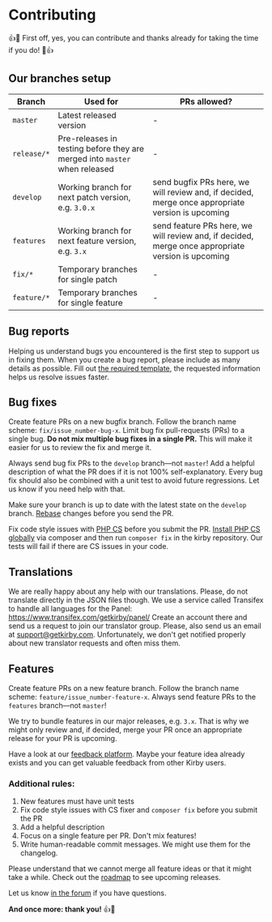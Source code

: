 # Contributing

:+1::tada: First off, yes, you can contribute and thanks already for taking the time if you do! :tada::+1:

## Our branches setup

| Branch | Used for | PRs allowed? |
|--|--|--|
| `master` | Latest released version | - |
| `release/*` | Pre-releases in testing before they are merged into `master` when released | - |
| `develop` | Working branch for next patch version, e.g. `3.0.x` | send bugfix PRs here, we will review and, if decided, merge once appropriate version is upcoming |
| `features` | Working branch for next feature version, e.g. `3.x` | send feature PRs here, we will review and, if decided, merge once appropriate version is upcoming |
| `fix/*` | Temporary branches for single patch | - |
| `feature/*` | Temporary branches for single feature | - |

## Bug reports

Helping us understand bugs you encountered is the first step to support us in fixing them. When you create a bug report, please include as many details as possible. Fill out [the required template](ISSUE_TEMPLATE/bug_report.md), the requested information helps us resolve issues faster.

## Bug fixes

Create feature PRs on a new bugfix branch. Follow the branch name scheme: `fix/issue_number-bug-x`. Limit bug fix pull-requests (PRs) to a single bug. **Do not mix multiple bug fixes in a single PR.** This will make it easier for us to review the fix and merge it.

Always send bug fix PRs to the `develop` branch––not `master`! Add a helpful description of what the PR does if it is not 100% self-explanatory. Every bug fix should also be combined with a unit test to avoid future regressions. Let us know if you need help with that.

Make sure your branch is up to date with the latest state on the `develop` branch. [Rebase](https://help.github.com/articles/about-pull-request-merges/) changes before you send the PR.

Fix code style issues with [PHP CS](https://github.com/FriendsOfPHP/PHP-CS-Fixer) before you submit the PR. [Install PHP CS globally](https://github.com/FriendsOfPHP/PHP-CS-Fixer#globally-composer) via composer and then run `composer fix` in the kirby repository. Our tests will fail if there are CS issues in your code.

## Translations

We are really happy about any help with our translations. Please, do not translate directly in the JSON files though. We use a service called Transifex to handle all languages for the Panel: https://www.transifex.com/getkirby/panel/ Create an account there and send us a request to join our translator group. Please, also send us an email at <support@getkirby.com>. Unfortunately, we don't get notified properly about new translator requests and often miss them.

## Features

Create feature PRs on a new feature branch. Follow the branch name scheme: `feature/issue_number-feature-x`. Always send feature PRs to the `features` branch––not `master`!

We try to bundle features in our major releases, e.g. `3.x`. That is why we might only review and, if decided, merge your PR once an appropriate  release for your PR is upcoming.

Have a look at our [feedback platform](https://feedback.getkirby.com). Maybe your feature idea already exists and you can get valuable feedback from other Kirby users.

### Additional rules:

1. New features must have unit tests
2. Fix code style issues with CS fixer and `composer fix` before you submit the PR
3. Add a helpful description
4. Focus on a single feature per PR. Don't mix features!
5. Write human-readable commit messages. We might use them for the changelog.

Please understand that we cannot merge all feature ideas or that it might take a while. Check out the [roadmap](https://roadmap.getkirby.com) to see upcoming releases.

Let us know [in the forum](https://forum.getkirby.com) if you have questions.

**And once more: thank you!** :+1::tada:
